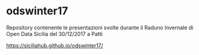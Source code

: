 # odswinter17

Repository contenente le presentazioni svolte durante il Raduno Invernale di Open Data Sicilia del 30/12/2017 a Patti

<a href="https://siciliahub.github.io/odswinter17/" target="_blank">https://siciliahub.github.io/odswinter17/</a>
